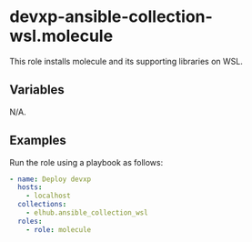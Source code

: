 # devxp-ansible-collection-wsl.molecule

This role installs molecule and its supporting libraries on WSL.

## Variables

N/A.

## Examples

Run the role using a playbook as follows:

```yaml
- name: Deploy devxp
  hosts:
    - localhost
  collections:
    - elhub.ansible_collection_wsl
  roles:
    - role: molecule
```
